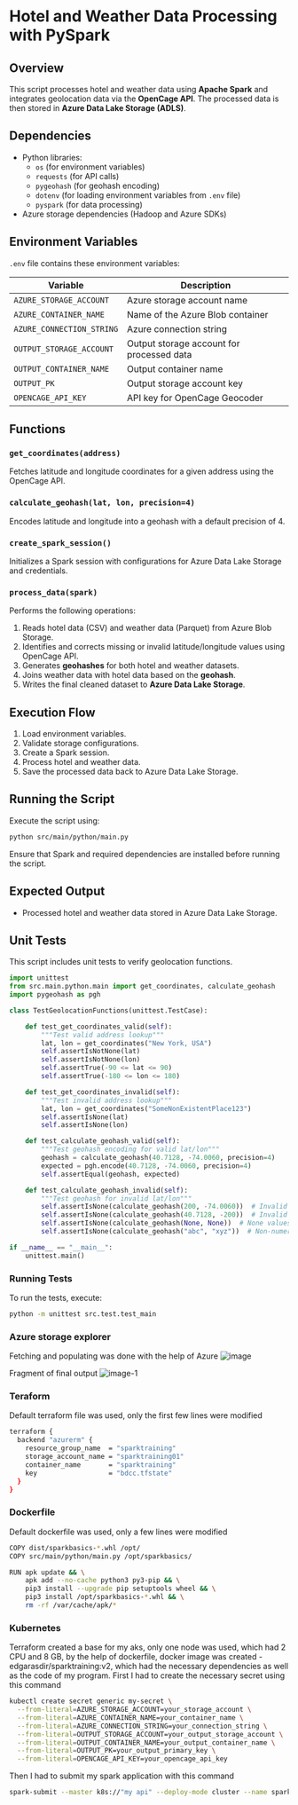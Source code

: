 # Hotel and Weather Data Processing with PySpark

## Overview
This script processes hotel and weather data using **Apache Spark** and integrates geolocation data via the **OpenCage API**. The processed data is then stored in **Azure Data Lake Storage (ADLS)**.

## Dependencies
- Python libraries:
  - `os` (for environment variables)
  - `requests` (for API calls)
  - `pygeohash` (for geohash encoding)
  - `dotenv` (for loading environment variables from `.env` file)
  - `pyspark` (for data processing)
- Azure storage dependencies (Hadoop and Azure SDKs)

## Environment Variables
`.env` file contains these environment variables:

| Variable | Description |
|----------|-------------|
| `AZURE_STORAGE_ACCOUNT` | Azure storage account name |
| `AZURE_CONTAINER_NAME` | Name of the Azure Blob container |
| `AZURE_CONNECTION_STRING` | Azure connection string |
| `OUTPUT_STORAGE_ACCOUNT` | Output storage account for processed data |
| `OUTPUT_CONTAINER_NAME` | Output container name |
| `OUTPUT_PK` | Output storage account key |
| `OPENCAGE_API_KEY` | API key for OpenCage Geocoder |

## Functions

### `get_coordinates(address)`
Fetches latitude and longitude coordinates for a given address using the OpenCage API.

### `calculate_geohash(lat, lon, precision=4)`
Encodes latitude and longitude into a geohash with a default precision of 4.

### `create_spark_session()`
Initializes a Spark session with configurations for Azure Data Lake Storage and credentials.

### `process_data(spark)`
Performs the following operations:
1. Reads hotel data (CSV) and weather data (Parquet) from Azure Blob Storage.
2. Identifies and corrects missing or invalid latitude/longitude values using OpenCage API.
3. Generates **geohashes** for both hotel and weather datasets.
4. Joins weather data with hotel data based on the **geohash**.
5. Writes the final cleaned dataset to **Azure Data Lake Storage**.

## Execution Flow
1. Load environment variables.
2. Validate storage configurations.
3. Create a Spark session.
4. Process hotel and weather data.
5. Save the processed data back to Azure Data Lake Storage.

## Running the Script
Execute the script using:
```bash
python src/main/python/main.py
```
Ensure that Spark and required dependencies are installed before running the script.

## Expected Output
- Processed hotel and weather data stored in Azure Data Lake Storage.

## Unit Tests
This script includes unit tests to verify geolocation functions.

```python
import unittest
from src.main.python.main import get_coordinates, calculate_geohash
import pygeohash as pgh

class TestGeolocationFunctions(unittest.TestCase):

    def test_get_coordinates_valid(self):
        """Test valid address lookup"""
        lat, lon = get_coordinates("New York, USA")
        self.assertIsNotNone(lat)
        self.assertIsNotNone(lon)
        self.assertTrue(-90 <= lat <= 90)
        self.assertTrue(-180 <= lon <= 180)

    def test_get_coordinates_invalid(self):
        """Test invalid address lookup"""
        lat, lon = get_coordinates("SomeNonExistentPlace123")
        self.assertIsNone(lat)
        self.assertIsNone(lon)

    def test_calculate_geohash_valid(self):
        """Test geohash encoding for valid lat/lon"""
        geohash = calculate_geohash(40.7128, -74.0060, precision=4)
        expected = pgh.encode(40.7128, -74.0060, precision=4)
        self.assertEqual(geohash, expected)

    def test_calculate_geohash_invalid(self):
        """Test geohash for invalid lat/lon"""
        self.assertIsNone(calculate_geohash(200, -74.0060))  # Invalid latitude
        self.assertIsNone(calculate_geohash(40.7128, -200))  # Invalid longitude
        self.assertIsNone(calculate_geohash(None, None))  # None values
        self.assertIsNone(calculate_geohash("abc", "xyz"))  # Non-numeric values

if __name__ == "__main__":
    unittest.main()
```

### Running Tests
To run the tests, execute:
```sh
python -m unittest src.test.test_main
```

### Azure storage explorer
Fetching and populating was done with the help of Azure
![image](https://github.com/user-attachments/assets/d4b1acc2-b17e-4aeb-85ff-4767f5dec418)

Fragment of final output
![image-1](https://github.com/user-attachments/assets/2f137a7b-cac6-4bb5-bcfb-e71878f982b7)


### Teraform
Default terraform file was used, only the first few lines were modified
```sh
terraform {
  backend "azurerm" {
    resource_group_name  = "sparktraining"
    storage_account_name = "sparktraining01"
    container_name       = "sparktraining"
    key                  = "bdcc.tfstate"
  }
}
```

### Dockerfile
Default dockerfile was used, only a few lines were modified
```sh
COPY dist/sparkbasics-*.whl /opt/
COPY src/main/python/main.py /opt/sparkbasics/

RUN apk update && \
    apk add --no-cache python3 py3-pip && \
    pip3 install --upgrade pip setuptools wheel && \
    pip3 install /opt/sparkbasics-*.whl && \
    rm -rf /var/cache/apk/*
```

### Kubernetes
Terraform created a base for my aks, only one node was used, which had 2 CPU and 8 GB, by the help of 
dockerfile, docker image was created - edgarasdir/sparktraining:v2, which had the necessary dependencies as well as the code
of my program. First I had to create the necessary secret using this command
```sh
kubectl create secret generic my-secret \
  --from-literal=AZURE_STORAGE_ACCOUNT=your_storage_account \
  --from-literal=AZURE_CONTAINER_NAME=your_container_name \
  --from-literal=AZURE_CONNECTION_STRING=your_connection_string \
  --from-literal=OUTPUT_STORAGE_ACCOUNT=your_output_storage_account \
  --from-literal=OUTPUT_CONTAINER_NAME=your_output_container_name \
  --from-literal=OUTPUT_PK=your_output_primary_key \
  --from-literal=OPENCAGE_API_KEY=your_opencage_api_key

```
Then I had to submit my spark application with this command
```sh
spark-submit --master k8s://"my api" --deploy-mode cluster --name spark-job --conf spark.kubernetes.container.image=edgarasdir/sparktraining:v2 --conf spark.kubernetes.driver.secretKeyRef.OPENCAGE_API_KEY=azure-secret:OPENCAGE_API_KEY --conf spark.kubernetes.executor.secretKeyRef.OPENCAGE_API_KEY=azure-secret:OPENCAGE_API_KEY --conf spark.kubernetes.driverEnv.AZURE_STORAGE_ACCOUNT=sparktraining01 --conf spark.kubernetes.executorEnv.AZURE_STORAGE_ACCOUNT=sparktraining01 --conf spark.kubernetes.driverEnv.AZURE_CONTAINER_NAME=sparktraining --conf spark.kubernetes.executorEnv.AZURE_CONTAINER_NAME=sparktraining --conf spark.kubernetes.driver.secretKeyRef.AZURE_SAS_TOKEN=azure-secret:AZURE_SAS_TOKEN --conf spark.kubernetes.executor.secretKeyRef.AZURE_SAS_TOKEN=azure-secret:AZURE_SAS_TOKEN --conf spark.kubernetes.driver.secretKeyRef.AZURE_CONNECTION_STRING=azure-secret:AZURE_CONNECTION_STRING --conf spark.kubernetes.executor.secretKeyRef.AZURE_CONNECTION_STRING=azure-secret:AZURE_CONNECTION_STRING --conf spark.kubernetes.driver.secretKeyRef.OUTPUT_STORAGE_ACCOUNT=azure-secret:OUTPUT_STORAGE_ACCOUNT --conf spark.kubernetes.executor.secretKeyRef.OUTPUT_STORAGE_ACCOUNT=azure-secret:OUTPUT_STORAGE_ACCOUNT --conf spark.kubernetes.driver.secretKeyRef.OUTPUT_CONTAINER_NAME=azure-secret:OUTPUT_CONTAINER_NAME --conf spark.kubernetes.executor.secretKeyRef.OUTPUT_CONTAINER_NAME=azure-secret:OUTPUT_CONTAINER_NAME --conf spark.kubernetes.driver.secretKeyRef.OUTPUT_PK=azure-secret:OUTPUT_PK --conf spark.kubernetes.executor.secretKeyRef.OUTPUT_PK=azure-secret:OUTPUT_PK --conf spark.kubernetes.driver.serviceAccount=spark-job-role-binding --conf spark.kubernetes.executor.serviceAccount=spark-job-role-binding --conf spark.executor.instances=1 --conf spark.executor.memory=1g --conf spark.kubernetes.executor.request.cores=250m --conf spark.kubernetes.driver.request.cores=250m local:///opt/sparkbasics/main.py
```
